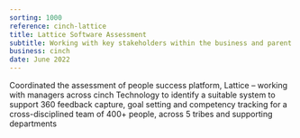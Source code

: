 ```yaml
---
sorting: 1000
reference: cinch-lattice
title: Lattice Software Assessment
subtitle: Working with key stakeholders within the business and parent group
business: cinch
date: June 2022
---
```

Coordinated the assessment of people success platform, Lattice – working with managers across cinch Technology to identify a suitable system to support 360 feedback capture, goal setting and competency tracking for a cross-disciplined team of 400+ people, across 5 tribes and supporting departments 